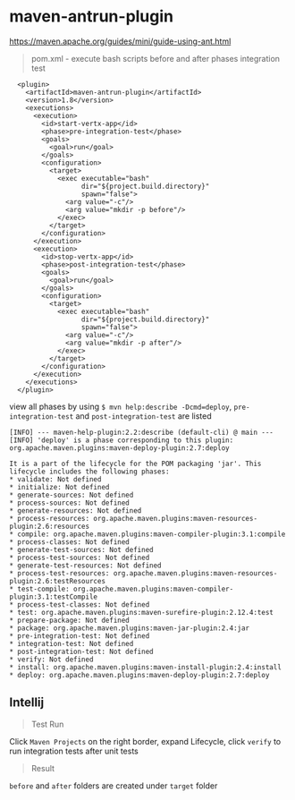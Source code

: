 # maven-antrun-plugin

https://maven.apache.org/guides/mini/guide-using-ant.html

> pom.xml - execute bash scripts before and after phases integration test

```
  <plugin>
    <artifactId>maven-antrun-plugin</artifactId>
    <version>1.8</version>
    <executions>
      <execution>
        <id>start-vertx-app</id>
        <phase>pre-integration-test</phase>
        <goals>
          <goal>run</goal>
        </goals>
        <configuration>
          <target>
            <exec executable="bash"
                  dir="${project.build.directory}"
                  spawn="false">
              <arg value="-c"/>
              <arg value="mkdir -p before"/>
            </exec>
          </target>
        </configuration>
      </execution>
      <execution>
        <id>stop-vertx-app</id>
        <phase>post-integration-test</phase>
        <goals>
          <goal>run</goal>
        </goals>
        <configuration>
          <target>
            <exec executable="bash"
                  dir="${project.build.directory}"
                  spawn="false">
              <arg value="-c"/>
              <arg value="mkdir -p after"/>
            </exec>
          </target>
        </configuration>
      </execution>
    </executions>
  </plugin>
```

view all phases by using `$ mvn help:describe -Dcmd=deploy`, `pre-integration-test` and `post-integration-test` are listed

```
[INFO] --- maven-help-plugin:2.2:describe (default-cli) @ main ---
[INFO] 'deploy' is a phase corresponding to this plugin:
org.apache.maven.plugins:maven-deploy-plugin:2.7:deploy

It is a part of the lifecycle for the POM packaging 'jar'. This lifecycle includes the following phases:
* validate: Not defined
* initialize: Not defined
* generate-sources: Not defined
* process-sources: Not defined
* generate-resources: Not defined
* process-resources: org.apache.maven.plugins:maven-resources-plugin:2.6:resources
* compile: org.apache.maven.plugins:maven-compiler-plugin:3.1:compile
* process-classes: Not defined
* generate-test-sources: Not defined
* process-test-sources: Not defined
* generate-test-resources: Not defined
* process-test-resources: org.apache.maven.plugins:maven-resources-plugin:2.6:testResources
* test-compile: org.apache.maven.plugins:maven-compiler-plugin:3.1:testCompile
* process-test-classes: Not defined
* test: org.apache.maven.plugins:maven-surefire-plugin:2.12.4:test
* prepare-package: Not defined
* package: org.apache.maven.plugins:maven-jar-plugin:2.4:jar
* pre-integration-test: Not defined
* integration-test: Not defined
* post-integration-test: Not defined
* verify: Not defined
* install: org.apache.maven.plugins:maven-install-plugin:2.4:install
* deploy: org.apache.maven.plugins:maven-deploy-plugin:2.7:deploy
```

## Intellij

> Test Run

Click `Maven Projects` on the right border, expand Lifecycle, click `verify` to run integration tests after unit tests

> Result

`before` and `after` folders are created under `target` folder
